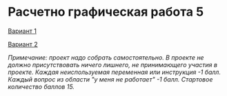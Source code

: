 # Расчетно графическая работа 5

[Вариант 1](https://github.com/dep24/M_DGW_5/tree/V1)

[Вариант 2](https://github.com/dep24/M_DGW_5/tree/V2)

<i> Примечание: проект надо собрать самостоятельно. В проекте не должно присутствовать ничего лишнего, не принимающего участия в проекте.  Каждая неиспользуемая переменная или инструкция -1 балл.  Каждый вопрос из области "у меня не работает"  -1 балл. Стартовое количество баллов 15. </i>
